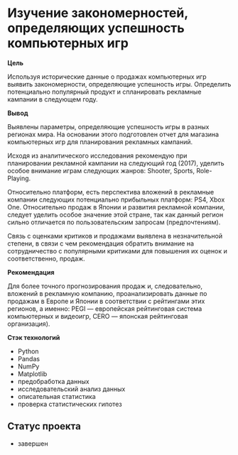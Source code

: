 # Изучение закономерностей, определяющих успешность компьютерных игр

**Цель**

Используя исторические данные о продажах компьютерных игр выявить закономерности, определяющие успешность игры. Определить потенциально популярный продукт и спланировать рекламные кампании в следующем году.

**Вывод**

Выявлены параметры, определяющие успешность игры в разных регионах мира. На
основании этого подготовлен отчет для магазина компьютерных игр для планирования
рекламных кампаний. 

Исходя из аналитического исследования рекомендую при планировании рекламной кампании на следующий год (2017), уделить особое внимание играм следующих жанров:
Shooter, Sports, Role-Playing. 

Относительно платформ, есть перспектива вложений в рекламные компании следующих потенциально прибыльных платформ: PS4, Xbox One. 
Относительно продаж в Японии и развития рекламной компании, следует уделить особое значение этой стране, так как данный регион сильно отличается по пользовательским запросам (предпочтениям).

Связь с оценками критиков и продажами выявлена в незначительной степени, в связи с чем рекомендация обратить внимание на сотрудничество с популярными критиками для повышения их оценок и соответственно, продаж.

**Рекомендация**

Для более точного прогнозирования продаж и, следовательно, вложений в рекламную компанию, проанализировать данные по продажам в Европе и Японии в соответствии с рейтингами этих регионов, а именно: PEGI — европейская рейтинговая система компьютерных и видеоигр, CERO — японская рейтинговая организация).

**Стэк технологий**
- Python
- Pandas
- NumPy
- Matplotlib
- предобработка данных
- исследовательский анализ данных
- описательная статистика
- проверка статистических гипотез

## Статус проекта
- завершен
